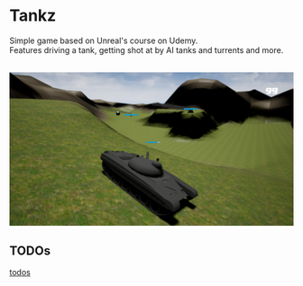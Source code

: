 <h1>Tankz</h1>  
Simple game based on Unreal's course on Udemy.<br>  
Features driving a tank, getting shot at by AI tanks and turrents and more.  <br>
  <br>

![Sample gameplay](TankzGameplay.png)
  <br>
<h2>TODOs</h2>

[todos](TODOs.txt)

